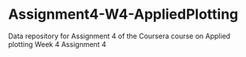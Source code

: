 # Assignment4-W4-AppliedPlotting
Data repository for Assignment 4 of the Coursera course on Applied plotting Week 4 Assignment 4
